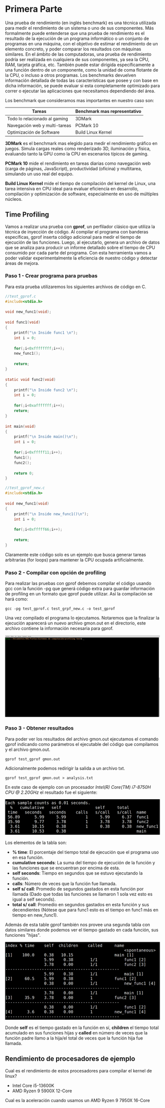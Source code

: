 # **Primera Parte**

Una prueba de rendimiento (en inglés benchmark) es una técnica utilizada para medir el rendimiento de un sistema o uno de sus componentes.​ Más formalmente puede entenderse que una prueba de rendimiento es el resultado de la ejecución de un programa informático o un conjunto de programas en una máquina, con el objetivo de estimar el rendimiento de un elemento concreto, y poder comparar los resultados con máquinas similares. En el ámbito de las computadoras, una prueba de rendimiento podría ser realizada en cualquiera de sus componentes, ya sea la CPU, RAM, tarjeta gráfica, etc. También puede estar dirigida específicamente a una función dentro de un componente, como la unidad de coma flotante de la CPU, o incluso a otros programas. Los benchmarks devuelven información detallada de todas las características que posee y con base en dicha información, se puede evaluar si esta completamente optimizado para correr o ejecutar las aplicaciones que necesitamos dependiendo del área. 

Los benchmark que consideramos mas importantes en nuestro caso son:

| Tareas | Benchmark mas representativo |
|-----------|-----------|
| Todo lo relacionado al gaming   | 3DMark   |
| Navegación web y multi-tareas   | PCMark 10   |
| Optimización de Software         | Build Linux Kernel | 

**3DMark** es el benchmark mas elegido para medir el rendimiento gráfico en juegos. Simula cargas reales como renderizado 3D, iluminación y física, evaluando tanto la GPU como la CPU en escenarios típicos de gaming.

**PCMark 10** mide el rendimiento en tareas diarias como navegación web (carga de páginas, JavaScript), productividad (oficina) y multitarea, simulando un uso real del equipo.

**Build Linux Kernel** mide el tiempo de compilación del kernel de Linux, una tarea intensiva en CPU ideal para evaluar eficiencia en desarrollo, compilación y optimización de software, especialmente en uso de múltiples núcleos.

## Time Profiling

Vamos a realizar una prueba con **gprof**, un perfilador clásico que utiliza la técnica de inyección de código. Al compilar el programa con banderas específicas, gprof inserta código adicional para medir el tiempo de ejecución de las funciones. Luego, al ejecutarlo, genera un archivo de datos que se analiza para producir un informe detallado sobre el tiempo de CPU consumido por cada parte del programa. Con esta herramienta vamos a poder validar experimentalmente la eficiencia de nuestro código y detectar áreas de mejora.

### Paso 1 - Crear programa para pruebas

Para esta prueba utilizaremos los siguientes archivos de código en C.


```C
//test_gprof.c
#include<stdio.h>

void new_func1(void);

void func1(void)
{
    printf("\n Inside func1 \n");
    int i = 0;

    for(;i<0xffffffff;i++);
    new_func1();

    return;
}

static void func2(void)
{
    printf("\n Inside func2 \n");
    int i = 0;

    for(;i<0xafffffff;i++);
    return;
}

int main(void)
{
    printf("\n Inside main()\n");
    int i = 0;

    for(;i<0xfffff11;i++);
    func1();
    func2();

    return 0;
}
```

```C
//test_gprof_new.c
#include<stdio.h>

void new_func1(void)
{
    printf("\n Inside new_func1()\n");
    int i = 0;

    for(;i<0xfffff66;i++);

    return;
}

```

Claramente este código solo es un ejemplo que busca generar tareas arbitrarias (for loops) para mantener la CPU ocupada artificialmente.

### Paso 2 - Compilar con opción de profiling

Para realizar las pruebas con gprof debemos compilar el código usando gcc con la función -pg que generá código extra para guardar información de profiling en un formato que gprof puede utilizar. Así la compilación se hará como:

```
gcc -pg test_gprof.c test_grpf_new.c -o test_gprof
```

Una vez compilado el programa lo ejecutamos. Notaremos que la finalizar la ejecución aparecerá un nuevo archivo gmon.out en el directorio, este archivo contiene la información necesaria para gprof.

![Ejecución de los comandos mencionados](./img/test_run.gif)

### Paso 3 - Obtener resultados

Para poder ver los resultados del archivo gmon.out ejecutamos el comando gprof indicando como parámetros el ejecutable del código que compilamos y el archivo gmon.out.

```
gprof test_gprof gmon.out
```

Adicionalmente podemos redirigir la salida a un archivo txt.

```
gprof test_gprof gmon.out > analysis.txt
```

En este caso de ejemplo con un procesador *Intel(R) Core(TM) i7-8750H CPU @ 2.20GHz* el resultado fue el siguiente:

![Tabla de tiempos por función gprof](./img/gprof_test_result.png)

Los elementos de la tabla son:

- **% time**: El porcentaje del tiempo total de ejecución que el programa uso en esa función.
- **cumulative seconds**: La suma del tiempo de ejecución de la función y las funciones que se encuentran por encima de esta.
- **self seconds**: Tiempo en segundos que se estuvo ejecutando la función.
- **calls**: Número de veces que la función fue llamada.
- **self s/ call**: Promedio de segundos gastados en esta función por llamada (Dado que todas las funciones se llamaron 1 sola vez esto es igual a self seconds).
- **total s/ call**: Promedio en segundos gastados en esta función y sus decendientes (Nótese que para func1 esto es el tiempo en func1 más en tiempo en new_func1).

Además de esta table gprof también nos provee una segunda tabla con datos similares donde podemos ver el tiempo gastado en cada función, sus funciones "hijas".

![Tabla de tiempo por funciones "children" gprof](./img/gprof_test_result_B.png)

Donde **self** es el tiempo gastado en la función en sí, **children** el tiempo total acumulado en sus funciones hijas y **called** en número de veces que la función padre llamo a la hija/el total de veces que la función hija fue llamada.

## Rendimiento de procesadores de ejemplo

Cual es el rendimiento de estos procesadores para compilar el kernel de linux?

- Intel Core i5-13600K
- AMD Ryzen 9 5900X 12-Core

Cual es la aceleración cuando usamos un AMD Ryzen 9 7950X 16-Core